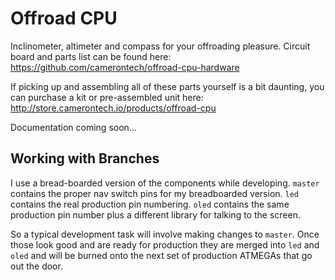 # Offroad CPU

Inclinometer, altimeter and compass for your offroading pleasure. Circuit board and parts list can be found here: https://github.com/camerontech/offroad-cpu-hardware

If picking up and assembling all of these parts yourself is a bit daunting, you can purchase a kit or pre-assembled unit here: http://store.camerontech.io/products/offroad-cpu

Documentation coming soon...

## Working with Branches

I use a bread-boarded version of the components while developing. `master` contains
the proper nav switch pins for my breadboarded version. `led` contains the real
production pin numbering. `oled` contains the same production pin number plus a
different library for talking to the screen.

So a typical development task will involve making changes to `master`. Once those
look good and are ready for production they are merged into `led` and `oled` and
will be burned onto the next set of production ATMEGAs that go out the door.
